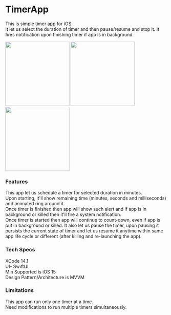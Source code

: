 # TimerApp

This is simple timer app for iOS.  
It let us select the duration of timer and then pause/resume and stop it. It fires notification upon finishing timer if app is in background.

<p align="left">
<img src="https://user-images.githubusercontent.com/14185009/202363161-f304d574-561d-4d9d-8e25-1eba2252337c.png" width="200">
<img src="https://user-images.githubusercontent.com/14185009/202363792-a44996ff-4428-4db6-8de4-513cf056d980.png" width="200">
<img src="https://user-images.githubusercontent.com/14185009/202364474-8a5b0ad1-7931-4c04-97f8-3a0bb3f1b244.png" width="200">
</p>

### Features
This app let us schedule a timer for selected duration in minutes.  
Upon starting, it'll show remaining time (minutes, seconds and milliseconds) and animated ring around it.  
Once timer is finished then app will show such alert and if app is in background or killed then it'll fire a system notification.  
Once timer is started then app will continue to count-down, even if app is put in background or killed.
It also let us pause the timer, upon pausing it persists the current state of timer and let us resume it anytime within same app life cycle or different (after killing and re-launching the app).  

### Tech Specs
XCode 14.1  
UI- SwiftUI  
Min Supported is iOS 15  
Design Pattern/Architecture is MVVM

### Limitations
This app can run only one timer at a time.  
Need modifications to run multiple timers simultaneously.
                                                                                                                        
